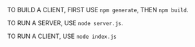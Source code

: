 TO BUILD A CLIENT, FIRST USE `npm generate`, THEN `npm build`.

TO RUN A SERVER, USE `node server.js`.

TO RUN A CLIENT, USE `node index.js`

